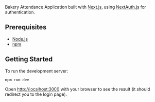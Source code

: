 Bakery Attendance Application built with [Next.js](https://nextjs.org/), using [NextAuth.js](https://next-auth.js.org/) for authentication.

## Prerequisites

- [Node.js](https://nodejs.org/en/download/)
- [npm](https://www.npmjs.com/)

## Getting Started

To run the development server:

```bash
npm run dev
```

Open [http://localhost:3000](http://localhost:3000) with your browser to see the result (it should redirect you to the login page).
